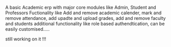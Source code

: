 A basic Academic erp with major core modules like Admin, Student and Professors 
Fuctionality like Add and remove academic calender, mark and remove attendance, add upadte and upload grades, add and remove faculty and students
additional functionality like role based authendtication, can be easily customised..... 


still working on it !!!

